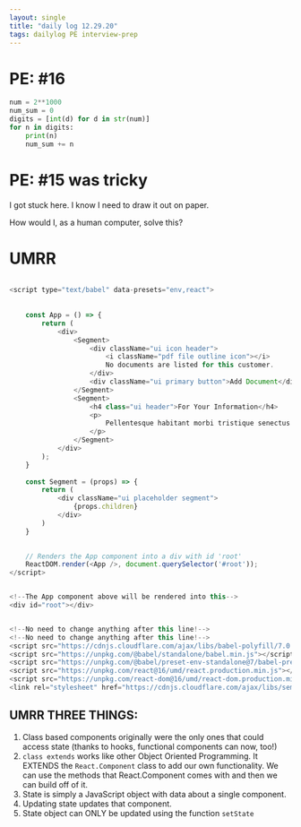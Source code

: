 ```yaml
---
layout: single
title: "daily log 12.29.20"
tags: dailylog PE interview-prep
--- 
```


# PE: #16

```python
num = 2**1000
num_sum = 0
digits = [int(d) for d in str(num)]
for n in digits:
    print(n)
    num_sum += n

```    

# PE: #15 was tricky

I got stuck here. I know I need to draw it out on paper. 

How would I, as a human computer, solve this?



# UMRR

```javascript

<script type="text/babel" data-presets="env,react">
    
    
    const App = () => {
        return (
            <div>
                <Segment>
                    <div className="ui icon header">
                        <i className="pdf file outline icon"></i>
                        No documents are listed for this customer.
                    </div>
                    <div className="ui primary button">Add Document</div>
                </Segment>
                <Segment>
                    <h4 class="ui header">For Your Information</h4>
                    <p>
                        Pellentesque habitant morbi tristique senectus et netus et malesuada fames ac turpis egestas. Vestibulum tortor quam, feugiat vitae, ultricies eget, tempor sit amet, ante. Donec eu libero sit amet quam egestas semper. Aenean ultricies mi vitae est. Mauris placerat eleifend leo.
                    </p>
                </Segment>
            </div>
        );
    }
    
    const Segment = (props) => {
        return (
            <div className="ui placeholder segment">
                {props.children}
            </div>    
        )
    }
    

    // Renders the App component into a div with id 'root'
    ReactDOM.render(<App />, document.querySelector('#root'));
</script>


<!--The App component above will be rendered into this-->
<div id="root"></div>


<!--No need to change anything after this line!-->
<!--No need to change anything after this line!-->
<script src="https://cdnjs.cloudflare.com/ajax/libs/babel-polyfill/7.0.0/polyfill.min.js"></script>
<script src="https://unpkg.com/@babel/standalone/babel.min.js"></script>
<script src="https://unpkg.com/@babel/preset-env-standalone@7/babel-preset-env.min.js"></script>
<script src="https://unpkg.com/react@16/umd/react.production.min.js"></script>
<script src="https://unpkg.com/react-dom@16/umd/react-dom.production.min.js"></script>
<link rel="stylesheet" href="https://cdnjs.cloudflare.com/ajax/libs/semantic-ui/2.4.1/semantic.min.css" />

```

## UMRR THREE THINGS:

1. Class based components originally were the only ones that could access state (thanks to hooks, functional components can now, too!)
2. `class extends` works like other Object Oriented Programming. It EXTENDS the `React.Component` class to add our own functionality. We can use the methods that React.Component comes with and then we can build off of it. 
3. State is simply a JavaScript object with data about a single component. 
4. Updating state updates that component. 
5. State object can ONLY be updated using the function `setState`